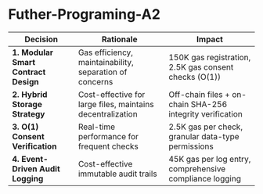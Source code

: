 # Futher-Programing-A2


| Decision | Rationale | Impact |
|----------|-----------|---------|
| **1. Modular Smart Contract Design** | Gas efficiency, maintainability, separation of concerns | 150K gas registration, 2.5K gas consent checks (O(1)) |
| **2. Hybrid Storage Strategy** | Cost-effective for large files, maintains decentralization | Off-chain files + on-chain SHA-256 integrity verification |
| **3. O(1) Consent Verification** | Real-time performance for frequent checks | 2.5K gas per check, granular data-type permissions |
| **4. Event-Driven Audit Logging** | Cost-effective immutable audit trails | 45K gas per log entry, comprehensive compliance logging |
